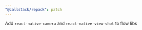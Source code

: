 ```yaml
---
"@callstack/repack": patch
---
```


Add `react-native-camera` and `react-native-view-shot` to flow libs
